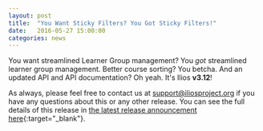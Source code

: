 ```yaml
---
layout: post
title:  "You Want Sticky Filters? You Got Sticky Filters!"
date:   2016-05-27 15:00:00
categories: news
---
```


You want streamlined Learner Group management? You _got_ streamlined learner group management. Better course sorting? You betcha. And an updated API and API documentation? Oh yeah. It's Ilios __v3.12__!

As always, please feel free to contact us at [support@iliosproject.org](mailto:support@iliosproject.org) if you have any questions about this or any other release. You can see the full details of this release in  [the latest release announcement here](http://us3.campaign-archive2.com/home/?u=845c4ebabb5b5ae7a6372c715&id=1493e3df18){:target="_blank"}.
